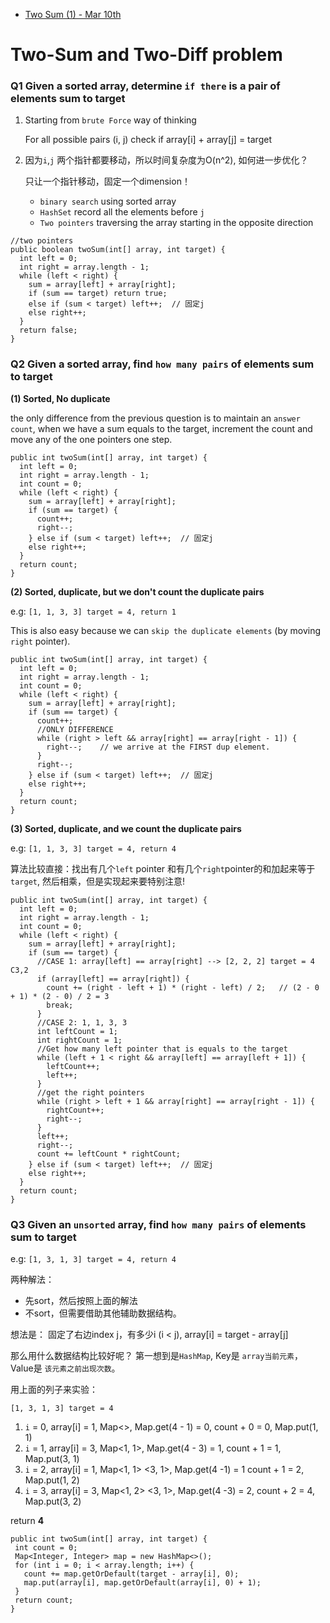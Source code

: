 + [Two Sum (1) - Mar 10th]()

# Two-Sum and Two-Diff problem 

### **Q1 Given a sorted array, determine `if there` is a pair of elements sum to target**

1. Starting from `brute Force` way of thinking 

    For all possible pairs (i, j) check if array[i] + array[j] = target 
 
2. 因为`i`,`j` 两个指针都要移动，所以时间复杂度为O(n^2), 如何进一步优化？

    只让一个指针移动，固定一个dimension！

    + `binary search` using sorted array 
    + `HashSet` record all the elements before `j`
    + `Two pointers` traversing the array starting in the opposite direction 

```
//two pointers 
public boolean twoSum(int[] array, int target) {
  int left = 0; 
  int right = array.length - 1;
  while (left < right) {
    sum = array[left] + array[right]; 
    if (sum == target) return true; 
    else if (sum < target) left++;  // 固定j
    else right++;
  }
  return false; 
}
```

### **Q2 Given a sorted array, find `how many pairs` of elements sum to target**

**(1) Sorted, No duplicate**

the only difference from the previous question is to maintain an `answer count`, when we have a sum equals to the target, increment the count and move any of the one pointers one step. 

``` 
public int twoSum(int[] array, int target) {
  int left = 0; 
  int right = array.length - 1;
  int count = 0; 
  while (left < right) {
    sum = array[left] + array[right]; 
    if (sum == target) {
      count++; 
      right--; 
    } else if (sum < target) left++;  // 固定j
    else right++;
  }
  return count; 
}
```

**(2) Sorted, duplicate, but we don't count the duplicate pairs** 

e.g: `[1, 1, 3, 3] target = 4, return 1` 

This is also easy because we can `skip the duplicate elements` (by moving `right` pointer). 

```
public int twoSum(int[] array, int target) {
  int left = 0; 
  int right = array.length - 1;
  int count = 0; 
  while (left < right) {
    sum = array[left] + array[right]; 
    if (sum == target) {
      count++; 
      //ONLY DIFFERENCE 
      while (right > left && array[right] == array[right - 1]) {
        right--;    // we arrive at the FIRST dup element. 
      }
      right--; 
    } else if (sum < target) left++;  // 固定j
    else right++;
  }
  return count; 
}
```

**(3) Sorted, duplicate, and we count the duplicate pairs** 

e.g: `[1, 1, 3, 3] target = 4, return 4` 

算法比较直接：找出有几个`left` pointer 和有几个`right`pointer的和加起来等于`target`, 然后相乘，但是实现起来要特别注意! 

```
public int twoSum(int[] array, int target) {
  int left = 0; 
  int right = array.length - 1;
  int count = 0; 
  while (left < right) {
    sum = array[left] + array[right]; 
    if (sum == target) {
      //CASE 1: array[left] == array[right] --> [2, 2, 2] target = 4 C3,2
      if (array[left] == array[right]) {
        count += (right - left + 1) * (right - left) / 2;   // (2 - 0 + 1) * (2 - 0) / 2 = 3  
        break; 
      }
      //CASE 2: 1, 1, 3, 3
      int leftCount = 1; 
      int rightCount = 1; 
      //Get how many left pointer that is equals to the target
      while (left + 1 < right && array[left] == array[left + 1]) {
        leftCount++; 
        left++; 
      }
      //get the right pointers
      while (right > left + 1 && array[right] == array[right - 1]) {
        rightCount++; 
        right--; 
      }
      left++;
      right--; 
      count += leftCount * rightCount; 
    } else if (sum < target) left++;  // 固定j
    else right++;
  }
  return count; 
}
```

### **Q3 Given an `unsorted` array, find `how many pairs` of elements sum to target**

e.g: `[1, 3, 1, 3] target = 4, return 4` 

两种解法： 
  * 先sort，然后按照上面的解法
  * 不sort，但需要借助其他辅助数据结构。 
  
 想法是： 固定了右边index j，有多少i (i < j), array[i] = target - array[j] 
 
 那么用什么数据结构比较好呢？ 第一想到是`HashMap`, Key是 `array当前元素`， Value是 `该元素之前出现次数`。 
 
 用上面的列子来实验： 
 
   `[1, 3, 1, 3] target = 4`
  
 1. `i` = 0,  array[i] = 1, Map<>, Map.get(4 - 1) = 0, count + 0 = 0, Map.put(1, 1)   
 2. `i` = 1,  array[i] = 3, Map<1, 1>, Map.get(4 - 3) = 1, count + 1 = 1, Map.put(3, 1)
 3. `i` = 2,  array[i] = 1, Map<1, 1> <3, 1>, Map.get(4 -1) = 1 count + 1 = 2, Map.put(1, 2) 
 4. `i` = 3,  array[i] = 3, Map<1, 2> <3, 1>, Map.get(4 -3) = 2, count + 2 = 4, Map.put(3, 2)
 
 return **4**
  
 ```
 public int twoSum(int[] array, int target) {
  int count = 0; 
  Map<Integer, Integer> map = new HashMap<>(); 
  for (int i = 0; i < array.length; i++) {
    count += map.getOrDefault(target - array[i], 0); 
    map.put(array[i], map.getOrDefault(array[i], 0) + 1); 
  }
  return count; 
 }
 ```
 
  



    
 
